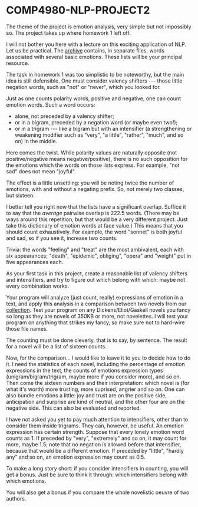# COMP4980-NLP-PROJECT2

The theme of the project is emotion analysis, very simple but not impossibly so. The project takes up where homework 1 left off.

I will not bother you here with a lecture on this exciting application of NLP. Let us be practical. The [archive](sites.google.com/site/comp498004/homework/L8.zip) contains, in separate files, words associated with several basic emotions. These lists will be your principal resource.

The task in homework 1 was too simplistic to be noteworthy, but the main idea is still defensible. One must consider valency shifters --- those little negation words, such as "not" or "never", which you looked for.

Just as one counts polarity words, positive and negative, one can count emotion words. Such a word occurs:
- alone, not preceded by a valency shifter;
- or in a bigram, preceded by a negation word (or maybe even two!);
- or in a trigram --- like a bigram but with an intensifier (a strengthening or weakening modifier such as "very", "a little", "rather", "much", and so on) in the middle.

Here comes the twist. While polarity values are naturally opposite (not positive/negative means negative/positive), there is no such opposition for the emotions which the words on those lists express. For example, "not sad" does not mean "joyful".

The effect is a little unsettling: you will be noting twice the number of emotions, with and without a negating prefix. So, not merely two classes, but sixteen.

I better tell you right now that the lists have a significant overlap. Suffice it to say that the *average* pairwise overlap is 222.5 words. (There may be ways around this repetition, but that would be a very different project. Just take this dictionary of emotion words at face value.) This means that you should count exhaustively. For example, the word "sonnet" is both joyful and sad, so if you see it, increase two counts.

Trivia: the words "feeling" and "treat" are the most ambivalent, each with six appearances; "death", "epidemic", obliging", "opera" and "weight" put in five appearances each.

As your first task in this project, create a reasonable list of valency shifters and intensifiers, and try to figure out which belong with which: maybe not every combination works.

Your program will analyze (just count, really) expressions of emotion in a text, and apply this analysis in a comparison between two novels from our [collection](sites.google.com/site/comp498004/data). Test your program on any Dickens/Eliot/Gaskell novels you fancy so long as they are novels of 350KB or more, not novelettes. I will test your program on anything that strikes my fancy, so make sure not to hard-wire those file names.

The counting must be done cleverly, that is to say, by sentence. The result for a novel will be a list of sixteen counts.

Now, for the comparison... I would like to leave it to you to decide how to do it. I need the statistics of each novel, including the percentage of emotion expressions in the text, the counts of emotions expression types (unigram/bigram/trigram, maybe more if you consider more), and so on. Then come the sixteen numbers and their interpretation: which novel is (for what it's worth) more trusting, more suprised, angrier and so on. One can also bundle emotions a little: joy and trust are on the positive side, anticipation and surprise are kind of neutral, and the other four are on the negative side. This can also be evaluated and reported.

I have not asked you yet to pay much attention to intensifiers, other than to consider them inside trigrams. They can, however, be useful. An emotion expression has certain strength. Suppose that every lonely emotion word counts as 1. If preceded by "very", "extremely" and so on, it may count for more, maybe 1.5; note that no negation is allowed before that intensifier, because that would be a different emotion. If preceded by "little", "hardly any" and so on, an emotion expression may count as 0.5.

To make a long story short: if you consider intensifiers in counting, you will get a bonus. Just be sure to think it through: which intensifiers belong with which emotions.

You will also get a bonus if you compare the whole novelistic oeuvre of two authors.
